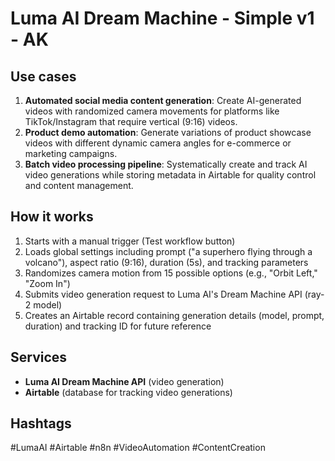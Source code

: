 # Luma AI Dream Machine - Simple v1 - AK

## Use cases
1. **Automated social media content generation**: Create AI-generated videos with randomized camera movements for platforms like TikTok/Instagram that require vertical (9:16) videos.
2. **Product demo automation**: Generate variations of product showcase videos with different dynamic camera angles for e-commerce or marketing campaigns.
3. **Batch video processing pipeline**: Systematically create and track AI video generations while storing metadata in Airtable for quality control and content management.

## How it works
1. Starts with a manual trigger (Test workflow button)
2. Loads global settings including prompt ("a superhero flying through a volcano"), aspect ratio (9:16), duration (5s), and tracking parameters
3. Randomizes camera motion from 15 possible options (e.g., "Orbit Left," "Zoom In")
4. Submits video generation request to Luma AI's Dream Machine API (ray-2 model)
5. Creates an Airtable record containing generation details (model, prompt, duration) and tracking ID for future reference

## Services
- **Luma AI Dream Machine API** (video generation)
- **Airtable** (database for tracking video generations)

## Hashtags
#LumaAI #Airtable #n8n #VideoAutomation #ContentCreation

